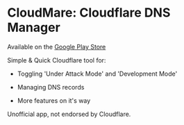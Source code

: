 # CloudMare: Cloudflare DNS Manager
Available on the [Google Play Store](https://play.google.com/store/apps/details?id=dev.jtsalva.cloudmare)

Simple & Quick Cloudflare tool for:
 * Toggling 'Under Attack Mode' and 'Development Mode'
 
 * Managing DNS records
 
 * More features on it's way

Unofficial app, not endorsed by Cloudflare.